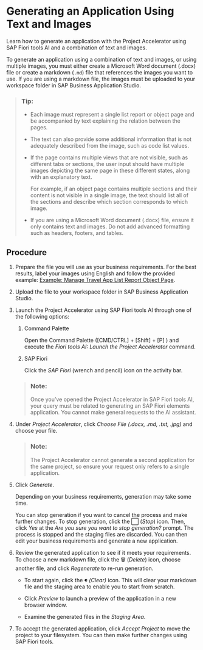 <!-- loio5dd43dc5dcab4c36b8a654ce20bac71e -->

<link rel="stylesheet" type="text/css" href="css/sap-icons.css"/>

# Generating an Application Using Text and Images

Learn how to generate an application with the Project Accelerator using SAP Fiori tools AI and a combination of text and images.

To generate an application using a combination of text and images, or using multiple images, you must either create a Microsoft Word document \(.docx\) file or create a markdown \(`.md`\) file that references the images you want to use. If you are using a markdown file, the images must be uploaded to your workspace folder in SAP Business Application Studio.

> ### Tip:  
> -   Each image must represent a single list report or object page and be accompanied by text explaining the relation between the pages.
> 
> -   The text can also provide some additional information that is not adequately described from the image, such as code list values.
> -   If the page contains multiple views that are not visible, such as different tabs or sections, the user input should have multiple images depicting the same page in these different states, along with an explanatory text.
> 
>     For example, if an object page contains multiple sections and their content is not visible in a single image, the text should list all of the sections and describe which section corresponds to which image.
> 
> -   If you are using a Microsoft Word document \(.docx\) file, ensure it only contains text and images. Do not add advanced formatting such as headers, footers, and tables.



<a name="loio5dd43dc5dcab4c36b8a654ce20bac71e__section_dbw_jbt_51c"/>

## Procedure

1.  Prepare the file you will use as your business requirements. For the best results, label your images using English and follow the provided example: [Example: Manage Travel App List Report Object Page](example-manage-travel-app-list-report-object-page-d17b256.md).
2.  Upload the file to your workspace folder in SAP Business Application Studio.

3.  Launch the Project Accelerator using SAP Fiori tools AI through one of the following options:

    1.  Command Palette

        Open the Command Palette \([CMD/CTRL\] + [Shift\] + [P\] \) and execute the *Fiori tools AI: Launch the Project Accelerator* command.

    2.  SAP Fiori

        Click the *SAP Fiori* \(wrench and pencil\) icon on the activity bar.


    > ### Note:  
    > Once you’ve opened the Project Accelerator in SAP Fiori tools AI, your query must be related to generating an SAP Fiori elements application. You cannot make general requests to the AI assistant.

4.  Under *Project Accelerator*, click *Choose File \(.docx, .md, .txt, .jpg\)* and choose your file.

    > ### Note:  
    > The Project Accelerator cannot generate a second application for the same project, so ensure your request only refers to a single application.

5.  Click *Generate*.

    Depending on your business requirements, generation may take some time.

    You can stop generation if you want to cancel the process and make further changes. To stop generation, click the :white_large_square: \(*Stop*\) icon. Then, click *Yes* at the *Are you sure you want to stop generation?* prompt. The process is stopped and the staging files are discarded. You can then edit your business requirements and generate a new application.

6.  Review the generated application to see if it meets your requirements. To choose a new markdown file, click the :wastebasket: \(*Delete*\) icon, choose another file, and click *Regenerate* to re-run generation.
    -   To start again, click the <span class="SAP-icons-TNT-V3"></span> *\(Clear\)* icon. This will clear your markdown file and the staging area to enable you to start from scratch.
    -   Click *Preview* to launch a preview of the application in a new browser window.

    -   Examine the generated files in the *Staging Area*.

7.  To accept the generated application, click *Accept Project* to move the project to your filesystem. You can then make further changes using SAP Fiori tools.



